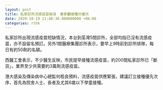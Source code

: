 ```yaml
---
layout: post
title: 私家診所流感疫苗缺貨　專家籲接種分優次
date: 2020-10-19 21:40:30.000000000 +08:00
categories: rthk
---
```


私家診所出現流感疫苗短缺情況，本台到荃灣5間診所，全部均指已沒有流感疫苗，亦不設留名預訂。另外1間醫療集團診所表示，要早上9時前到診所排隊，每日有約50劑的名額。

西醫工會表示，不少醫生反映，市民提早接種流感疫苗，約200間私家診所已「斷貨」，業界至少共需要約3萬劑流感疫苗。

港大感染及傳染病中心總監何栢良預料，流感疫苗供應緊張，建議訂立接種優先次序，首先為院舍人士、長者及尤其6歲以下學童接種。
